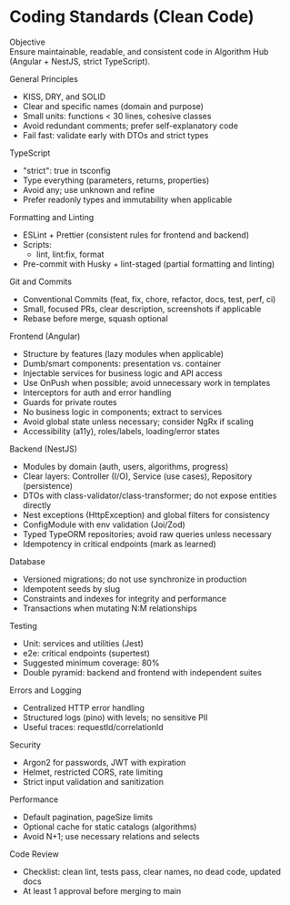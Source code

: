 # Coding Standards (Clean Code)

Objective  
Ensure maintainable, readable, and consistent code in Algorithm Hub (Angular + NestJS, strict TypeScript).

General Principles
- KISS, DRY, and SOLID
- Clear and specific names (domain and purpose)
- Small units: functions < 30 lines, cohesive classes
- Avoid redundant comments; prefer self-explanatory code
- Fail fast: validate early with DTOs and strict types

TypeScript
- "strict": true in tsconfig
- Type everything (parameters, returns, properties)
- Avoid any; use unknown and refine
- Prefer readonly types and immutability when applicable

Formatting and Linting
- ESLint + Prettier (consistent rules for frontend and backend)
- Scripts:
  - lint, lint:fix, format
- Pre-commit with Husky + lint-staged (partial formatting and linting)

Git and Commits
- Conventional Commits (feat, fix, chore, refactor, docs, test, perf, ci)
- Small, focused PRs, clear description, screenshots if applicable
- Rebase before merge, squash optional

Frontend (Angular)
- Structure by features (lazy modules when applicable)
- Dumb/smart components: presentation vs. container
- Injectable services for business logic and API access
- Use OnPush when possible; avoid unnecessary work in templates
- Interceptors for auth and error handling
- Guards for private routes
- No business logic in components; extract to services
- Avoid global state unless necessary; consider NgRx if scaling
- Accessibility (a11y), roles/labels, loading/error states

Backend (NestJS)
- Modules by domain (auth, users, algorithms, progress)
- Clear layers: Controller (I/O), Service (use cases), Repository (persistence)
- DTOs with class-validator/class-transformer; do not expose entities directly
- Nest exceptions (HttpException) and global filters for consistency
- ConfigModule with env validation (Joi/Zod)
- Typed TypeORM repositories; avoid raw queries unless necessary
- Idempotency in critical endpoints (mark as learned)

Database
- Versioned migrations; do not use synchronize in production
- Idempotent seeds by slug
- Constraints and indexes for integrity and performance
- Transactions when mutating N:M relationships

Testing
- Unit: services and utilities (Jest)
- e2e: critical endpoints (supertest)
- Suggested minimum coverage: 80%
- Double pyramid: backend and frontend with independent suites

Errors and Logging
- Centralized HTTP error handling
- Structured logs (pino) with levels; no sensitive PII
- Useful traces: requestId/correlationId

Security
- Argon2 for passwords, JWT with expiration
- Helmet, restricted CORS, rate limiting
- Strict input validation and sanitization

Performance
- Default pagination, pageSize limits
- Optional cache for static catalogs (algorithms)
- Avoid N+1; use necessary relations and selects

Code Review
- Checklist: clean lint, tests pass, clear names, no dead code, updated docs
- At least 1 approval before merging to main
